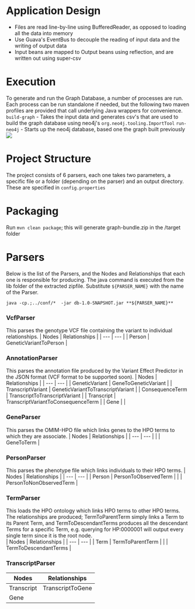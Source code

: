 # Application Design #
- Files are read line-by-line using BufferedReader, as opposed to loading all the data into memory
- Use Guava's EventBus to decouple the reading of input data and the writing of output data
- Input beans are mapped to Output beans using reflection, and are written out using super-csv

# Execution #
To generate and run the Graph Database, a number of processes are run. Each process can be run standalone if needed, but the following two maven profiles are provided that call underlying Java wrappers for convenience.
`build-graph` - Takes the input data and generates csv's that are used to build the graph database using neo4j's `org.neo4j.tooling.ImportTool`
`run-neo4j` - Starts up the neo4j database, based one the graph built previously
![](https://github.com/sajid-mughal/pheno4j/blob/master/docs/class%20overview.png?raw=true)

# Project Structure
The project consists of 6 parsers, each one takes two parameters, a specific file or a folder (depending on the parser) and an output directory. These are specified in `config.properties`
# Packaging
Run `mvn clean package`; this will generate graph-bundle.zip in the /target folder
# Parsers
Below is the list of the Parsers, and the Nodes and Relationships that each one is responsible for producing. 
The java command is executed from the lib folder of the extracted zipfile. Substitute `${PARSER_NAME}` with the name of the Parser. 
```
java -cp.;../conf/*  -jar db-1.0-SNAPSHOT.jar **${PARSER_NAME}**
```
### VcfParser
This parses the genotype VCF file containing the variant to individual relationships.
| Nodes | Relationships |
| --- | --- |
| Person  | GeneticVariantToPerson |
### AnnotationParser
This parses the annotation file produced by the Variant Effect Predictor in the JSON format (VCF format to be supported soon).
| Nodes | Relationships |
| --- | --- |
| GeneticVariant | GeneToGeneticVariant |
| TranscriptVariant | GeneticVariantToTranscriptVariant |
| ConsequenceTerm | TranscriptToTranscriptVariant |
| Transcript | TranscriptVariantToConsequenceTerm |
| Gene | |
### GeneParser
This parses the OMIM-HPO file which links genes to the HPO terms to which they are associate.
| Nodes | Relationships |
| --- | --- |
| | GeneToTerm |

### PersonParser
This parses the phenotype file which links individuals to their HPO terms.
| Nodes | Relationships |
| --- | --- |
| Person | PersonToObservedTerm |
|  | PersonToNonObservedTerm |
### TermParser
This loads the HPO ontology which links HPO terms to other HPO terms. The relationships are produced; TermToParentTerm simply links a Term to its Parent Term, and TermToDescendantTerms produces all the descendant Terms for a specific Term, e.g. querying for HP:0000001 will output every single term since it is the root node.   
| Nodes | Relationships |
| --- | --- |
| Term | TermToParentTerm |
|  | TermToDescendantTerms |
### TranscriptParser
| Nodes | Relationships |
| --- | --- |
| Transcript | TranscriptToGene |
| Gene | |
